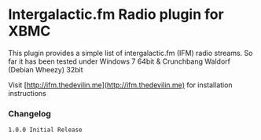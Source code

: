 Intergalactic.fm Radio plugin for XBMC
================================

This plugin provides a simple list of intergalactic.fm (IFM) radio streams.
So far it has been tested under Windows 7 64bit & Crunchbang Waldorf (Debian Wheezy) 32bit

Visit [http://ifm.thedevilin.me](http://ifm.thedevilin.me) for installation instructions

### Changelog

	1.0.0 Initial Release